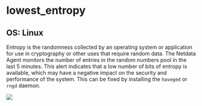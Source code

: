 # lowest_entropy

## OS: Linux

Entropy is the randomness collected by an operating system or application for use in cryptography or other uses that
require random data. The Netdata Agent monitors the number of entries in the random numbers pool in the last 5 minutes.
This alert indicates that a low number of bits of entropy is available, which may have a negative impact on the security and
performance of the system. This can be fixed by installing the `haveged` or `rngd` daemon.

![](https://drive.google.com/uc?export=view&id=1elXR92OQn3sWVGXUCjpGi-NwcLNYE24g)


